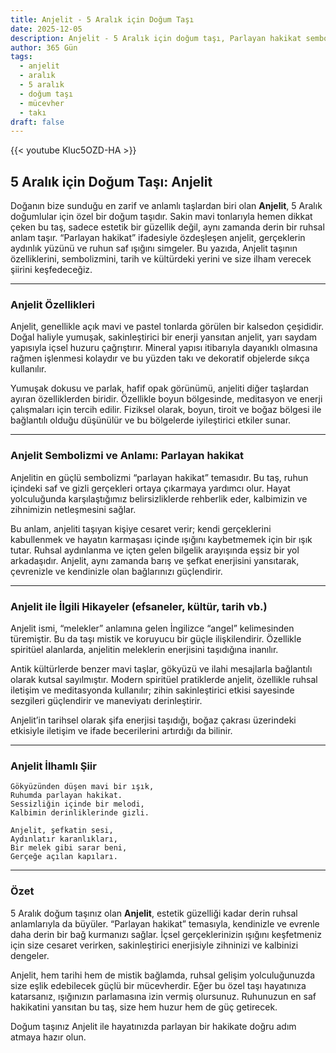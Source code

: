 ```yaml
---
title: Anjelit - 5 Aralık için Doğum Taşı
date: 2025-12-05
description: Anjelit - 5 Aralık için doğum taşı, Parlayan hakikat sembolü. Bu özel taşın derin anlamını öğrenin.
author: 365 Gün
tags:
  - anjelit
  - aralık
  - 5 aralık
  - doğum taşı
  - mücevher
  - takı
draft: false
---
```


{{< youtube Kluc5OZD-HA >}}

## 5 Aralık için Doğum Taşı: Anjelit

Doğanın bize sunduğu en zarif ve anlamlı taşlardan biri olan **Anjelit**, 5 Aralık doğumlular için özel bir doğum taşıdır. Sakin mavi tonlarıyla hemen dikkat çeken bu taş, sadece estetik bir güzellik değil, aynı zamanda derin bir ruhsal anlam taşır. “Parlayan hakikat” ifadesiyle özdeşleşen anjelit, gerçeklerin aydınlık yüzünü ve ruhun saf ışığını simgeler. Bu yazıda, Anjelit taşının özelliklerini, sembolizmini, tarih ve kültürdeki yerini ve size ilham verecek şiirini keşfedeceğiz.

---

### Anjelit Özellikleri

Anjelit, genellikle açık mavi ve pastel tonlarda görülen bir kalsedon çeşididir. Doğal haliyle yumuşak, sakinleştirici bir enerji yansıtan anjelit, yarı saydam yapısıyla içsel huzuru çağrıştırır. Mineral yapısı itibarıyla dayanıklı olmasına rağmen işlenmesi kolaydır ve bu yüzden takı ve dekoratif objelerde sıkça kullanılır.

Yumuşak dokusu ve parlak, hafif opak görünümü, anjeliti diğer taşlardan ayıran özelliklerden biridir. Özellikle boyun bölgesinde, meditasyon ve enerji çalışmaları için tercih edilir. Fiziksel olarak, boyun, tiroit ve boğaz bölgesi ile bağlantılı olduğu düşünülür ve bu bölgelerde iyileştirici etkiler sunar.

---

### Anjelit Sembolizmi ve Anlamı: Parlayan hakikat

Anjelitin en güçlü sembolizmi “parlayan hakikat” temasıdır. Bu taş, ruhun içindeki saf ve gizli gerçekleri ortaya çıkarmaya yardımcı olur. Hayat yolculuğunda karşılaştığımız belirsizliklerde rehberlik eder, kalbimizin ve zihnimizin netleşmesini sağlar.

Bu anlam, anjeliti taşıyan kişiye cesaret verir; kendi gerçeklerini kabullenmek ve hayatın karmaşası içinde ışığını kaybetmemek için bir ışık tutar. Ruhsal aydınlanma ve içten gelen bilgelik arayışında eşsiz bir yol arkadaşıdır. Anjelit, aynı zamanda barış ve şefkat enerjisini yansıtarak, çevrenizle ve kendinizle olan bağlarınızı güçlendirir.

---

### Anjelit ile İlgili Hikayeler (efsaneler, kültür, tarih vb.)

Anjelit ismi, “melekler” anlamına gelen İngilizce “angel” kelimesinden türemiştir. Bu da taşı mistik ve koruyucu bir güçle ilişkilendirir. Özellikle spiritüel alanlarda, anjelitin meleklerin enerjisini taşıdığına inanılır.

Antik kültürlerde benzer mavi taşlar, gökyüzü ve ilahi mesajlarla bağlantılı olarak kutsal sayılmıştır. Modern spiritüel pratiklerde anjelit, özellikle ruhsal iletişim ve meditasyonda kullanılır; zihin sakinleştirici etkisi sayesinde sezgileri güçlendirir ve maneviyatı derinleştirir.

Anjelit’in tarihsel olarak şifa enerjisi taşıdığı, boğaz çakrası üzerindeki etkisiyle iletişim ve ifade becerilerini artırdığı da bilinir.

---

### Anjelit İlhamlı Şiir

```
Gökyüzünden düşen mavi bir ışık,
Ruhumda parlayan hakikat.
Sessizliğin içinde bir melodi,
Kalbimin derinliklerinde gizli.

Anjelit, şefkatin sesi,
Aydınlatır karanlıkları,
Bir melek gibi sarar beni,
Gerçeğe açılan kapıları.
```

---

### Özet

5 Aralık doğum taşınız olan **Anjelit**, estetik güzelliği kadar derin ruhsal anlamlarıyla da büyüler. “Parlayan hakikat” temasıyla, kendinizle ve evrenle daha derin bir bağ kurmanızı sağlar. İçsel gerçeklerinizin ışığını keşfetmeniz için size cesaret verirken, sakinleştirici enerjisiyle zihninizi ve kalbinizi dengeler.

Anjelit, hem tarihi hem de mistik bağlamda, ruhsal gelişim yolculuğunuzda size eşlik edebilecek güçlü bir mücevherdir. Eğer bu özel taşı hayatınıza katarsanız, ışığınızın parlamasına izin vermiş olursunuz. Ruhunuzun en saf hakikatini yansıtan bu taş, size hem huzur hem de güç getirecek.

Doğum taşınız Anjelit ile hayatınızda parlayan bir hakikate doğru adım atmaya hazır olun.